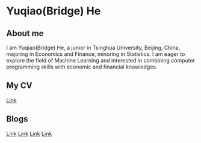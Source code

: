 # Yuqiao(Bridge) He

## About me
I am Yuqiao(Bridge) He, a junior in Tsinghua University, Beijing, China, majoring in Economics and Finance, minoring in Statistics. 
I am eager to explore the field of Machine Learning and interested in combining computer programming skills with economic and financial knowledges. 

## My CV
[Link]([CV.pdf](https://github.com/Bridge-He/Bridge-He.github.io/files/9287218/CV.pdf)
)

## Blogs
[Link](https://mp.weixin.qq.com/s/yA5Qy3ZQ9Xg3SjcjMmwdlg)
[Link](https://mp.weixin.qq.com/s/RmlB3Q7hkcW7NlU0nxDR1Q)
[Link](https://mp.weixin.qq.com/s/cJVh-5ZWgeTNc_lOst_WhA)
[Link](https://mp.weixin.qq.com/s/tRgVHPkBALCeQPIJlYB0Bg)
